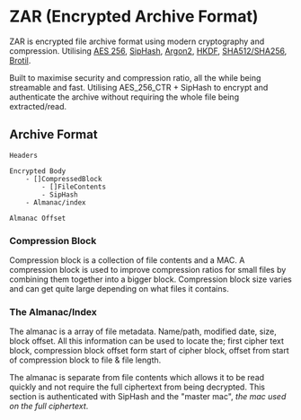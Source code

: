 # ZAR (Encrypted Archive Format)

ZAR is encrypted file archive format using modern cryptography and compression.
Utilising [AES 256](https://en.wikipedia.org/wiki/Advanced_Encryption_Standard), [SipHash](https://en.wikipedia.org/wiki/SipHash), [Argon2](https://en.wikipedia.org/wiki/Argon2), [HKDF](https://en.wikipedia.org/wiki/HKDF), [SHA512/SHA256](https://en.wikipedia.org/wiki/SHA-2), [Brotil](https://en.wikipedia.org/wiki/Brotli).

Built to maximise security and compression ratio, all the while being streamable and fast. Utilising AES_256_CTR + SipHash to encrypt and authenticate the archive without requiring the whole file being extracted/read.

## Archive Format

```
Headers
```

```
Encrypted Body
    - []CompressedBlock
        - []FileContents
        - SipHash
    - Almanac/index
```

```
Almanac Offset
```

### Compression Block

Compression block is a collection of file contents and a MAC. A compression block is used to improve compression ratios for small files by combining them together into a bigger block. Compression block size varies and can get quite large depending on what files it contains.

### The Almanac/Index

The almanac is a array of file metadata. Name/path, modified date, size, block offset.
All this information can be used to locate the; first cipher text block, compression block offset form start of cipher block, offset from start of compression block to file & file length.

The almanac is separate from file contents which allows it to be read quickly and not require the full ciphertext from being decrypted. This section is authenticated with SipHash and the "master mac", _the mac used on the full ciphertext_.

